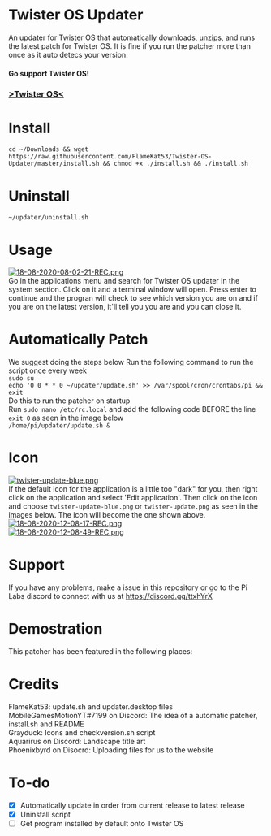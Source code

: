 # Twister OS Updater
An updater for Twister OS that automatically downloads, unzips, and runs the latest patch for Twister OS. It is fine if you run the patcher more than once as it auto detecs your version.<br>


#### Go support Twister OS!</br>
### <a href="https://twisteros.com/">>Twister OS<</a>

# Install
`cd ~/Downloads && wget https://raw.githubusercontent.com/FlameKat53/Twister-OS-Updater/master/install.sh && chmod +x ./install.sh && ./install.sh`

# Uninstall
`~/updater/uninstall.sh`

# Usage
[![18-08-2020-08-02-21-REC.png](https://i.postimg.cc/cHq94jWb/18-08-2020-08-02-21-REC.png)](https://postimg.cc/DWgdxx8r)<br>
Go in the applications menu and search for Twister OS updater in the system section. Click on it and a terminal window will open. Press enter to continue and the progran will check to see which version you are on and if you are on the latest version, it'll tell you you are and you can close it.

# Automatically Patch
We suggest doing the steps below 
Run the following command to run the script once every week<br>
`sudo su`<br>
`echo '0 0 * * 0 ~/updater/update.sh' >> /var/spool/cron/crontabs/pi && exit`<br>
Do this to run the patcher on startup<br>
Run `sudo nano /etc/rc.local` and add the following code BEFORE the line `exit 0` as seen in the image below<br>
`/home/pi/updater/update.sh &` 

# Icon
[![twister-update-blue.png](https://i.postimg.cc/tJy5MqsN/twister-update-blue.png)](https://postimg.cc/WFWgDP6d)<br>
If the default icon for the application is a little too "dark" for you, then right click on the application and select 'Edit application'. Then click on the icon and choose `twister-update-blue.png` or `twister-update.png` as seen in the images below. The icon will become the one shown above.
[![18-08-2020-12-08-17-REC.png](https://i.postimg.cc/mkVFbMwh/18-08-2020-12-08-17-REC.png)](https://postimg.cc/8fJC47xV)<br>
[![18-08-2020-12-08-49-REC.png](https://i.postimg.cc/MZYBb2Sx/18-08-2020-12-08-49-REC.png)](https://postimg.cc/pypyRSr1)

# Support
If you have any problems, make a issue in this repository or go to the Pi Labs discord to connect with us at https://discord.gg/ttxhYrX

# Demostration
This patcher has been featured in the following places:


# Credits
FlameKat53: update.sh and updater.desktop files<br>
MobileGamesMotionYT#7199 on Discord: The idea of a automatic patcher, install.sh and README<br>
Grayduck: Icons and checkversion.sh script<br>
Aquarirus on Discord: Landscape title art<br>
Phoenixbyrd on Disocrd: Uploading files for us to the website<br>

# To-do
- [x] Automatically update in order from current release to latest release
- [x] Uninstall script
- [ ] Get program installed by default onto Twister OS

